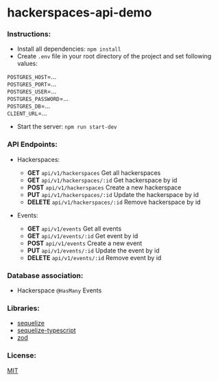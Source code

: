 # hackerspaces-api-demo  
    
### Instructions:
- Install all dependencies: ```npm install``` 
- Create ```.env``` file in your root directory of the project and set following values:    
     
```POSTGRES_HOST```=...    
```POSTGRES_PORT```=...    
```POSTGRES_USER```=...    
```POSTGRES_PASSWORD```=...   
```POSTGRES_DB```=...   
```CLIENT_URL```=...   
- Start the server: ```npm run start-dev```
  
### API Endpoints:
    
- Hackerspaces:
    - **GET** ```api/v1/hackerspaces``` Get all hackerspaces      
    - **GET** ```api/v1/hackerspaces/:id``` Get hackerspace by id   
    - **POST** ```api/v1/hackerspaces``` Create a new hackerspace   
    - **PUT** ```api/v1/hackerspaces/:id``` Update the hackerspace by id   
    - **DELETE** ```api/v1/hackerspaces/:id``` Remove hackerspace by id  
        
- Events:
    - **GET** ```api/v1/events``` Get all events      
    - **GET** ```api/v1/events/:id``` Get event by id   
    - **POST** ```api/v1/events``` Create a new event     
    - **PUT** ```api/v1/events/:id``` Update the event by id   
    - **DELETE** ```api/v1/events/:id``` Remove event by id  
        
### Database association:
- Hackerspace ```@HasMany``` Events
    
### Libraries: 
- [sequelize](https://github.com/sequelize/sequelize)   
- [sequelize-typescript](https://github.com/sequelize/sequelize-typescript)   
- [zod](https://github.com/colinhacks/zod)    
     
### License:     
[MIT](/LICENSE)